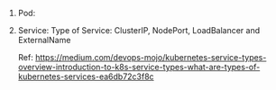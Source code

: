 1. Pod: 

2. Service: 
   Type of Service: ClusterIP, NodePort, LoadBalancer and ExternalName

   Ref: https://medium.com/devops-mojo/kubernetes-service-types-overview-introduction-to-k8s-service-types-what-are-types-of-kubernetes-services-ea6db72c3f8c